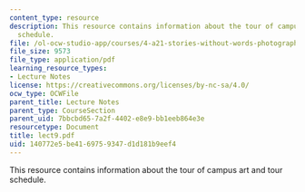 ```yaml
---
content_type: resource
description: This resource contains information about the tour of campus art and tour
  schedule.
file: /ol-ocw-studio-app/courses/4-a21-stories-without-words-photographing-the-first-year-fall-2006/140772e5be4169759347d1d181b9eef4_lect9.pdf
file_size: 9573
file_type: application/pdf
learning_resource_types:
- Lecture Notes
license: https://creativecommons.org/licenses/by-nc-sa/4.0/
ocw_type: OCWFile
parent_title: Lecture Notes
parent_type: CourseSection
parent_uid: 7bbcbd65-7a2f-4402-e8e9-bb1eeb864e3e
resourcetype: Document
title: lect9.pdf
uid: 140772e5-be41-6975-9347-d1d181b9eef4
---
```

This resource contains information about the tour of campus art and tour schedule.